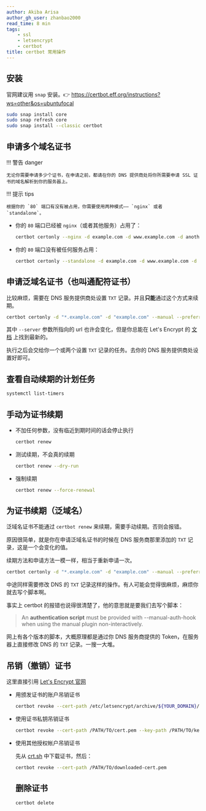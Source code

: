 ```yaml
---
author: Akiba Arisa
author_gh_user: zhanbao2000
read_time: 8 min
tags:
    - ssl
    - letsencrypt
    - certbot
title: certbot 常用操作
---
```


## 安装

官网建议用 `snap` 安装。👉 https://certbot.eff.org/instructions?ws=other&os=ubuntufocal

```bash
sudo snap install core
sudo snap refresh core
sudo snap install --classic certbot
```

## 申请多个域名证书

!!! 警告 danger

    无论你需要申请多少个证书，在申请之前，都请在你的 DNS 提供商处将你所需要申请 SSL 证书的域名解析到你的服务器上。
 
!!! 提示 tips

    根据你的 `80` 端口有没有被占用，你需要使用两种模式—— `nginx` 或者 `standalone`。

 - 你的 `80` 端口已经被 `nginx`（或者其他服务）占用了：

    ```bash
    certbot certonly --nginx -d example.com -d www.example.com -d another.example.com
    ```

 - 你的 `80` 端口没有被任何服务占用：

    ```bash
    certbot certonly --standalone -d example.com -d www.example.com -d another.example.com
    ```

## 申请泛域名证书（也叫通配符证书）

比较麻烦，需要在 DNS 服务提供商处设置 `TXT` 记录。并且**只能**通过这个方式来续期。

```bash
certbot certonly -d "*.example.com" -d "example.com" --manual --preferred-challenges dns --server https://acme-staging-v02.api.letsencrypt.org/directory
```

其中 `--server` 参数所指向的 url 也许会变化，但是你总能在 Let's Encrypt 的 [文档](https://letsencrypt.org/zh-cn/docs/staging-environment/) 上找到最新的。

执行之后会交给你一个或两个设置 `TXT` 记录的任务。去你的 DNS 服务提供商处设置好即可。

## 查看自动续期的计划任务

```bash
systemctl list-timers
```

## 手动为证书续期

 - 不加任何参数，没有临近到期时间的话会停止执行

    ```bash
    certbot renew
    ```

 - 测试续期，不会真的续期

    ```bash
    certbot renew --dry-run
    ```

 - 强制续期

    ```bash
    certbot renew --force-renewal
    ```

## 为证书续期（泛域名）

泛域名证书不能通过 `certbot renew` 来续期，需要手动续期。否则会报错。

原因很简单，就是你在申请泛域名证书的时候在 DNS 服务商那里添加的 `TXT` 记录，这是一个会变化的值。

续期方法和申请方法一模一样，相当于重新申请一次。

```bash
certbot certonly -d "*.example.com" -d "example.com" --manual --preferred-challenges dns --server https://acme-staging-v02.api.letsencrypt.org/directory
```

中途同样需要修改 DNS 的 `TXT` 记录这样的操作。有人可能会觉得很麻烦，麻烦你就去写个脚本啊。

事实上 certbot 的报错也说得很清楚了，他的意思就是要我们去写个脚本：

 > An **authentication script** must be provided with --manual-auth-hook when using the manual plugin non-interactively.

网上有各个版本的脚本，大概原理都是通过你 DNS 服务商提供的 Token，在服务器上直接修改 DNS 的 `TXT` 记录。一搜一大堆。

## 吊销（撤销）证书

这里直接引用 [Let's Encrypt 官网](https://letsencrypt.org/zh-cn/docs/revoking/)

 - 用颁发证书的账户吊销证书

    ```bash
    certbot revoke --cert-path /etc/letsencrypt/archive/${YOUR_DOMAIN}/cert1.pem
    ```

 - 使用证书私钥吊销证书

    ```bash
    certbot revoke --cert-path /PATH/TO/cert.pem --key-path /PATH/TO/key.pem
    ```

 - 使用其他授权帐户吊销证书

    先从 [crt.sh](https://crt.sh/) 中下载证书，然后：
    
    ```bash
    certbot revoke --cert-path /PATH/TO/downloaded-cert.pem
    ```
    
    ## 删除证书
    
    ```bash
    certbot delete 
    ```
